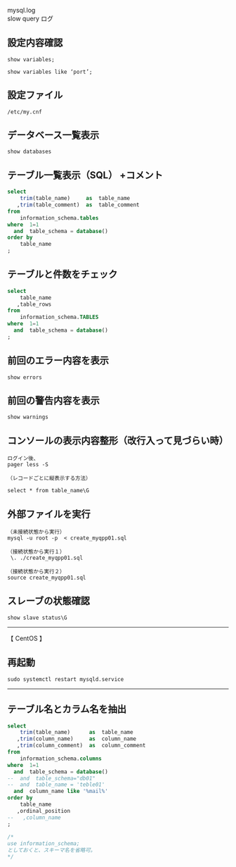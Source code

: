 mysql.log  
slow query ログ


## 設定内容確認
```
show variables;

show variables like ‘port’;
```

## 設定ファイル
```
/etc/my.cnf
```

## データベース一覧表示
```
show databases
```

## テーブル一覧表示（SQL） +コメント
```sql
select 
    trim(table_name)     as  table_name
   ,trim(table_comment)  as  table_comment
from 
    information_schema.tables
where  1=1
  and  table_schema = database()
order by
    table_name
;
```


## テーブルと件数をチェック
```sql
select
    table_name
   ,table_rows
from
    information_schema.TABLES
where  1=1
  and  table_schema = database()
;
```


## 前回のエラー内容を表示
```
show errors
```

## 前回の警告内容を表示
```
show warnings
```

## コンソールの表示内容整形（改行入って見づらい時）
```
ログイン後、
pager less -S

（レコードごとに縦表示する方法）

select * from table_name\G
```

## 外部ファイルを実行
```
（未接続状態から実行）
mysql -u root -p  < create_myqpp01.sql

（接続状態から実行１）
 \. ./create_myqpp01.sql

（接続状態から実行２）
source create_myqpp01.sql
```

## スレーブの状態確認
```
show slave status\G
```
__________________________________________

【 CentOS 】
## 再起動
```
sudo systemctl restart mysqld.service
```

__________________________________________
## テーブル名とカラム名を抽出
```sql
select 
    trim(table_name)      as  table_name
   ,trim(column_name)     as  column_name
   ,trim(column_comment)  as  column_comment
from
    information_schema.columns 
where  1=1
  and  table_schema = database()
--  and  table_schema="db01"
--  and  table_name = 'teble01'
  and  column_name like '%mail%' 
order by
    table_name
   ,ordinal_position
--   ,column_name
;
 
/*
use information_schema;
としておくと、スキーマ名を省略可。
*/
```